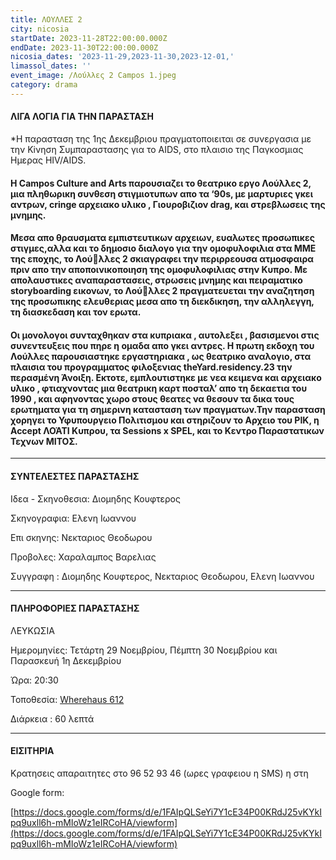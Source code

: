 ```yaml
---
title: ΛΟΥΛΛΕΣ 2
city: nicosia
startDate: 2023-11-28T22:00:00.000Z
endDate: 2023-11-30T22:00:00.000Z
nicosia_dates: '2023-11-29,2023-11-30,2023-12-01,'
limassol_dates: ''
event_image: /Λούλλες 2 Campos 1.jpeg
category: drama
---
```


#### ΛΙΓΑ ΛΟΓΙΑ ΓΙΑ ΤΗΝ ΠΑΡΑΣΤΑΣΗ

 \*Η παρασταση της 1ης Δεκεμβριου πραγματοποιειται σε συνεργασια με την Κiνηση Συμπαραστασης για το AIDS, στο πλαισιο της Παγκοσμιας Ημερας HIV/AIDS.

#### Η Campos Culture and Arts	παρουσιαζει το θεατρικο εργο Λούλλες 2, μια πληθωρικη συνθεση στιγμιοτυπων απο τα ‘90s, με μαρτυριες γκει αντρων, cringe αρχειακο υλικο , Γιουροβιζιον drag, και στρεβλωσεις της μνημης.

#### Μεσα απο θραυσματα εμπιστευτικων αρχειων, ευαλωτες προσωπικες στιγμες,αλλα και το δημοσιο διαλογο για την ομοφυλοφιλια στα ΜΜΕ της εποχης, το Λούλλες 2 σκιαγραφει την περιρρεουσα ατμοσφαιρα πριν απο την αποποινικοποιηση της ομοφυλοφιλιας στην Κυπρο. Με απολαυστικες αναπαραστασεις, στρωσεις μνημης και πειραματικο storyboarding εικονων, το Λούλλες 2 πραγματευεται την αναζητηση της προσωπικης ελευθεριας μεσα απο τη διεκδικηση, την αλληλεγγη, τη διασκεδαση και τον ερωτα.

#### Οι μονολογοι συνταχθηκαν στα κυπριακα , αυτολεξει , βασισμενοι στις συνεντευξεις που πηρε η ομαδα απο γκει αντρες. Η πρωτη εκδοχη του Λούλλες παρουσιαστηκε εργαστηριακα , ως θεατρικο αναλογιο, στα πλαισια του προγραμματος φιλοξενιας theYard.residency.23 την περασμένη Άνοιξη. Εκτοτε, εμπλουτιστηκε με νεα κειμενα και αρχειακο υλικο , φτιαχνοντας	μια  θεατρικη καρτ ποσταλ’ απο τη δεκαετια του 1990	, και αφηνοντας χωρο στους θεατες να θεσουν τα δικα τους ερωτηματα για τη σημερινη κατασταση των πραγματων.Την παρασταση χορηγει το Υφυπουργειο Πολιτισμου και στηριζουν το Αρχειο του ΡΙΚ, η Accept ΛΟΆΤΙ Κυπρου, τα Sessions x SPEL, και το Κεντρο Παραστατικων Τεχνων ΜΙΤΟΣ.

***

#### ΣΥΝΤΕΛΕΣΤΕΣ ΠΑΡΑΣΤΑΣΗΣ

Ιδεα - Σκηνοθεσια: Διομηδης Κουφτερος

Σκηνογραφια: Ελενη Ιωαννου

Επι σκηνης: Νεκταριος Θεοδωρου

Προβολες: Χαραλαμπος Βαρελιας

Συγγραφη : Διομηδης Κουφτερος, Νεκταριος Θεοδωρου, Ελενη Ιωαννου

***

#### ΠΛΗΡΟΦΟΡΙΕΣ ΠΑΡΑΣΤΑΣΗΣ

ΛΕΥΚΩΣΙΑ

Ημερομηνίες: Τετάρτη 29 Νοεμβρίου, Πέμπτη 30 Νοεμβρίου και Παρασκευή 1η Δεκεμβρίου

Ώρα: 20:30

Τοποθεσία: [Wherehaus 612](https://www.google.com/maps/place/WhereHaus+612/@35.1776104,33.3869791,17z/data=!3m1!4b1!4m6!3m5!1s0x14de170bc4982f01:0x9c24df07f8f1017d!8m2!3d35.177606!4d33.389554!16s%2Fg%2F11r9blzdp?entry=ttu)

Διάρκεια : 60 λεπτά

***

#### ΕΙΣΙΤΗΡΙΑ

Κρατησεις απαραιτητες στο 96 52 93 46	(ωρες γραφειου η SMS) η στη

Google form:

[https://docs.google.com/forms/d/e/1FAIpQLSeYi7Y1cE34P00KRdJ25vKYkIpq9uxll6h-mMIoWz1eIRCoHA/viewform](https://docs.google.com/forms/d/e/1FAIpQLSeYi7Y1cE34P00KRdJ25vKYkIpq9uxll6h-mMIoWz1eIRCoHA/viewform)
